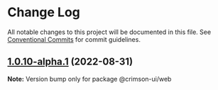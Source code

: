 # Change Log

All notable changes to this project will be documented in this file.
See [Conventional Commits](https://conventionalcommits.org) for commit guidelines.

## [1.0.10-alpha.1](https://github.com/gabrieloureiro/-crimson-ui/compare/@crimson-ui/web@1.0.10-alpha.0...@crimson-ui/web@1.0.10-alpha.1) (2022-08-31)

**Note:** Version bump only for package @crimson-ui/web
